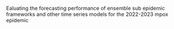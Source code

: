 Ealuating the forecasting performance of ensemble sub epidemic frameworks and other time series models for the 2022-2023 mpox epidemic 
